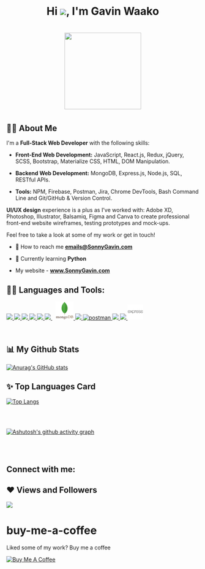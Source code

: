 ### <h1 align="center">Hi <img src="https://raw.githubusercontent.com/MartinHeinz/MartinHeinz/master/wave.gif" width="30px">, I'm Gavin Waako</h1>

<h1 align="center"><a href="#"><img width="200" height="200" src="[[[](https://miro.medium.com/max/1360/0*7Q3yvSIv_t0ioJ-Z.gif)](https://miro.medium.com/max/1360/0*7Q3yvSIv_t0ioJ-Z.gif)](https://miro.medium.com/max/1360/0*7Q3yvSIv_t0ioJ-Z.gif)"/></a></h1>

## 👨🏿 About Me

I'm a **Full-Stack Web Developer** with the following skills:

- **Front-End Web Development:** JavaScript, React.js, Redux, jQuery, SCSS, Bootstrap, Materialize CSS, HTML, DOM Manipulation. 

- **Backend Web Development:** MongoDB, Express.js, Node.js, SQL, RESTful APIs.

- **Tools:** NPM, Firebase, Postman, Jira, Chrome DevTools, Bash Command Line and Git/GitHub & Version Control.

**UI/UX design** experience is a plus as I've worked with: Adobe XD, Photoshop, Illustrator, Balsamiq, Figma and Canva to create professional front-end website wireframes, testing prototypes and mock-ups.

Feel free to take a look at some of my work or get in touch! 

- 📧 How to reach me **emails@SonnyGavin.com**

- 🧠 Currently learning **Python**

- My website - **www.SonnyGavin.com**

## 👩‍💻 Languages and Tools:

<p align="left"> 
    <a href="https://reactjs.org/" target="_blank"> <img src="https://img.icons8.com/color/48/000000/react-native.png"/> </a>
    <a href="https://developer.mozilla.org/en-US/docs/Web/JavaScript" target="_blank"> <img src="https://img.icons8.com/color/48/000000/javascript.png"/> </a> 
    <a href="https://www.w3.org/html/" target="_blank"> <img src="https://img.icons8.com/color/48/000000/html-5.png"/> </a> 
    <a href="https://www.w3schools.com/css/" target="_blank"> <img src="https://img.icons8.com/color/48/000000/css3.png"/> </a> 
    <a href="https://getbootstrap.com" target="_blank"> <img src="https://img.icons8.com/color/48/000000/bootstrap.png"/> </a> 
    <a style="padding-right:8px;" href="https://nodejs.org" target="_blank"> <img src="https://img.icons8.com/color/48/000000/nodejs.png"/> </a> 
    <a href="https://www.mongodb.com/" target="_blank"> <img src="https://raw.githubusercontent.com/devicons/devicon/master/icons/mongodb/mongodb-original-wordmark.svg" alt="mongodb" width="48" height="48"/> </a> 
    <a href="https://firebase.google.com/" target="_blank"> <img src="https://img.icons8.com/color/48/000000/firebase.png"/> </a> 
    <a href="https://postman.com" target="_blank"> <img src="https://www.vectorlogo.zone/logos/getpostman/getpostman-icon.svg" alt="postman" width="45" height="45"/> </a>   
    <a href="https://git-scm.com/" target="_blank"> <img src="https://img.icons8.com/color/48/000000/git.png"/> </a> 
    <a href="https://redux.js.org" target="_blank"> <img src="https://img.icons8.com/color/48/000000/redux.png"/> </a>
    <a href="https://expressjs.com" target="_blank"> <img src="https://raw.githubusercontent.com/devicons/devicon/master/icons/express/express-original-wordmark.svg" alt="express" width="40" height="40"/> </a>
</p>


<br/>


## 📊 My Github Stats

[![Anurag's GitHub stats](https://github-readme-stats.vercel.app/api?username=sonnygavin)](https://github.com/anuraghazra/github-readme-stats)

## ✨ Top Languages Card

[![Top Langs](https://github-readme-stats.vercel.app/api/top-langs/?username=sonnygavin&layout=compact)](https://github.com/anuraghazra/github-readme-stats)


<br/>
<br/>


[![Ashutosh's github activity graph](https://activity-graph.herokuapp.com/graph?username=sonnygavin&theme=xcode)](https://github.com/ashutosh00710/github-readme-activity-graph)


<br/>
<br/>

## Connect with me:

## ❤ Views and Followers
<a href="https://github.com/Meghna-DAS/github-profile-views-counter">
    <img src="https://komarev.com/ghpvc/?username=sonnygavin">
</a>


# buy-me-a-coffee

Liked some of my work? Buy me a coffee

<a href="#" target="_blank"><img src="https://bmc-cdn.nyc3.digitaloceanspaces.com/BMC-button-images/custom_images/orange_img.png" alt="Buy Me A Coffee" style="height: auto !important;width: auto !important;" ></a>
